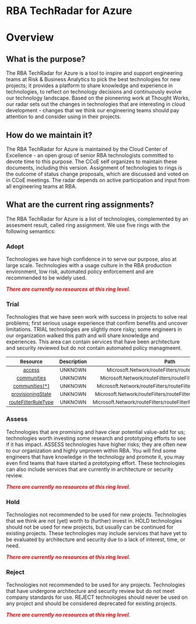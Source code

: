 
RBA TechRadar for Azure
=======================

# Overview

## What is the purpose?


The RBA TechRadar for Azure is a tool to inspire and support engineering teams at Risk & Business Analytics to pick the best technologies for new projects; it provides a platform to share knowledge and experience in technologies, to reflect on technology decisions and continuously evolve our technology landscape.  Based on the pioneering work at Thought Works, our radar sets out the changes in technologies that are interesting in cloud development - changes that we think our engineering teams should pay attention to and consider using in their projects.
## How do we maintain it?


The RBA TechRadar for Azure is maintained by the Cloud Center of Excellence - an open group of senior RBA technologists committed to devote time to this purpose.  The CCoE self organizes to maintain these documents, including this version.  Assignment of technologies to rings is the outcome of status change proposals, which are discussed and voted on in CCoE meetings.  The radar depends on active participation and input from all engineering teams at RBA.
## What are the current ring assignments?


The RBA TechRadar for Azure is a list of technologies, complemented by an assesment result, called ring assignment.  We use five rings with the following semantics:
### Adopt


Technologies we have high confidence in to serve our purpose, also at large scale.  Technologies with a usage culture in the RBA production environment, low risk, automated policy enforcement and are recommended to be widely used.  
  
***<font color="red"> There are currently no resources at this ring level. </font>***
### Trial


Technologies that we have seen work with success in projects to solve real problems;  first serious usage experience that confirm benefits and uncover limitations.  TRIAL technologies are slightly more risky; some engineers in our organization walked this path and will share knowledge and experiences.  This area can contain services that have been architecture and security reviewed but do not contain automated policy managmeent.  

|<sub>Resource</sub>|<sub>Description</sub>|<sub>Path</sub>|<sub>Status</sub>|
| :---: | :---: | :---: | :---: |
|<sub>[access](https://github.com/openrba/python-azure-techradar/tree/master/Microsoft.Network/routeFilters/routeFilterRules/access)</sub>|<sub>UNKNOWN</sub>|<sub>Microsoft.Network/routeFilters/routeFilterRules/access</sub>|<sub>TRIAL</sub>|
|<sub>[communities](https://github.com/openrba/python-azure-techradar/tree/master/Microsoft.Network/routeFilters/routeFilterRules/communities)</sub>|<sub>UNKNOWN</sub>|<sub>Microsoft.Network/routeFilters/routeFilterRules/communities</sub>|<sub>TRIAL</sub>|
|<sub>[communities[*]](https://github.com/openrba/python-azure-techradar/tree/master/Microsoft.Network/routeFilters/routeFilterRules/communities[*])</sub>|<sub>UNKNOWN</sub>|<sub>Microsoft.Network/routeFilters/routeFilterRules/communities[*]</sub>|<sub>TRIAL</sub>|
|<sub>[provisioningState](https://github.com/openrba/python-azure-techradar/tree/master/Microsoft.Network/routeFilters/routeFilterRules/provisioningState)</sub>|<sub>UNKNOWN</sub>|<sub>Microsoft.Network/routeFilters/routeFilterRules/provisioningState</sub>|<sub>TRIAL</sub>|
|<sub>[routeFilterRuleType](https://github.com/openrba/python-azure-techradar/tree/master/Microsoft.Network/routeFilters/routeFilterRules/routeFilterRuleType)</sub>|<sub>UNKNOWN</sub>|<sub>Microsoft.Network/routeFilters/routeFilterRules/routeFilterRuleType</sub>|<sub>TRIAL</sub>|

### Assess


Technologies that are promising and have clear potential value-add for us; technologies worth investing some research and prototyping efforts to see if it has impact.  ASSESS technologies have higher risks;  they are often new to our organization and highly unproven within RBA.  You will find some engineers that have knowledge in the technology and promote it, you may even find teams that have started a prototyping effort.  These technologies can also include services that are currently in architecture or security review.  
  
***<font color="red"> There are currently no resources at this ring level. </font>***
### Hold


Technologies not recommended to be used for new projects. Technologies that we think are not (yet) worth to (further) invest in.  HOLD technologies should not be used for new projects, but usually can be continued for existing projects.  These technologies may include services that have yet to be evaluated by architecture and security due to a lack of interest, time, or need.  
  
***<font color="red"> There are currently no resources at this ring level. </font>***
### Reject


Technologies not recommended to be used for any projects. Technologies that have undergone architecture and security review but do not meet company standards for use.  REJECT technologies should never be used on any project and should be considered deprecated for existing projects.  
  
***<font color="red"> There are currently no resources at this ring level. </font>***